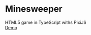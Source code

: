 # Minesweeper
HTML5 game in TypeScript withs PixiJS<br>
[Demo](https://branitiy.github.io/minesweeper/dist/)
